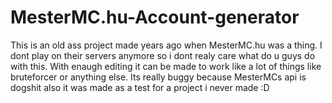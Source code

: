 # MesterMC.hu-Account-generator

This is an old ass project made years ago when MesterMC.hu was a thing.
I dont play on their servers anymore so i dont realy care what do u guys do with this.
With enaugh editing it can be made to work like a lot of things like bruteforcer or anything else.
Its really buggy because MesterMCs api is dogshit also it was made as a test for a project i never made :D
